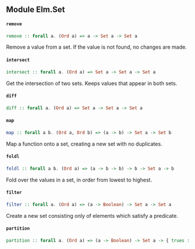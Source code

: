 ## Module Elm.Set

#### `remove`

``` purescript
remove :: forall a. (Ord a) => a -> Set a -> Set a
```

Remove a value from a set. If the value is not found, no changes are made. 

#### `intersect`

``` purescript
intersect :: forall a. (Ord a) => Set a -> Set a -> Set a
```

Get the intersection of two sets. Keeps values that appear in both sets. 

#### `diff`

``` purescript
diff :: forall a. (Ord a) => Set a -> Set a -> Set a
```

#### `map`

``` purescript
map :: forall a b. (Ord a, Ord b) => (a -> b) -> Set a -> Set b
```

Map a function onto a set, creating a new set with no duplicates. 

#### `foldl`

``` purescript
foldl :: forall a b. (Ord a) => (a -> b -> b) -> b -> Set a -> b
```

Fold over the values in a set, in order from lowest to highest. 

#### `filter`

``` purescript
filter :: forall a. (Ord a) => (a -> Boolean) -> Set a -> Set a
```

Create a new set consisting only of elements which satisfy a predicate. 

#### `partition`

``` purescript
partition :: forall a. (Ord a) => (a -> Boolean) -> Set a -> { trues :: Set a, falses :: Set a }
```


